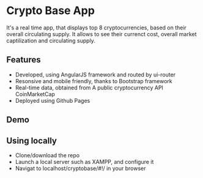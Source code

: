 # Crypto Base App

It's a real time app, that displays top 8 cryptocurrencies, based on their overall circulating supply. It allows to see their currenct cost, overall market captilization and circulating supply.

## Features
* Developed, using AngularJS framework and routed by ui-router
* Resonsive and mobile friendly, thanks to Bootstrap framework
* Real-time data, obtained from A public cryptocurrency API CoinMarketCap
* Deployed using Github Pages

## Demo



## Using locally
* Clone/download the repo
* Launch a local server such as XAMPP, and configure it
* Navigat to localhost/cryptobase/#!/ in your browser
